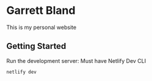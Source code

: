 # Garrett Bland

This is my personal website

## Getting Started

Run the development server: Must have Netlify Dev CLI

```bash
netlify dev
```
